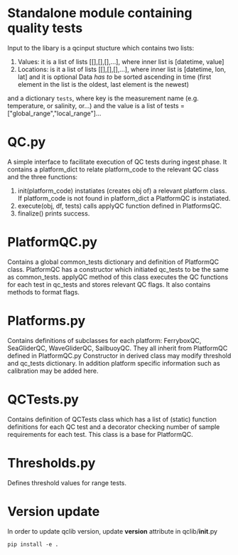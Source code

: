 # Standalone module containing quality tests

Input to the libary is a qcinput stucture which contains two lists:

1. Values: it is a list of lists [[],[],[],...], where inner list is [datetime, value]
2. Locations: is it a list of lists [[],[],[],...], where inner list is [datetime, lon, lat] and it is optional
Data *has to* be sorted ascending in time (first element in the list is the oldest, last element is the newest)

and a dictionary `tests`, where key is the measurement name 
(e.g. temperature, or salinity, or...) and the value is a 
list of tests =["global_range","local_range"]...


# QC.py

A simple interface to facilitate execution of QC tests during ingest phase.
It contains a platform_dict to relate platform_code to the relevant QC class and
the three functions:
1. init(platform_code) instatiates (creates obj of) a relevant platform class. If platform_code is not found in platform_dict a PlatformQC is instatiated.
2. execute(obj, df, tests) calls applyQC function defined in PlatformsQC.
3. finalize() prints success. 


# PlatformQC.py

Contains a global common_tests dictionary and definition of PlatformQC class.
PlatformQC has a constructor which initiated qc_tests to be the same as common_tests.
applyQC method of this class executes the QC functions for each test in qc_tests and stores relevant QC flags.
It also contains methods to format flags.


# Platforms.py
Contains definitions of subclasses for each platform: FerryboxQC, SeaGliderQC, WaveGliderQC, SailbuoyQC.
They all inherit from PlatformQC defined in PlatformQC.py
Constructor in derived class may modify threshold and qc_tests dictionary.
In addition platform specific information such as calibration may be added here.


# QCTests.py 
Contains definition of QCTests class which has a list 
of (static) function definitions for each QC test and a decorator checking number of sample requirements for each test.
This class is a base for PlatformQC.

# Thresholds.py 
Defines threshold values for range tests.


# Version update

In order to update qclib version, update __version__ attribute in qclib/__init__.py

    pip install -e . 
